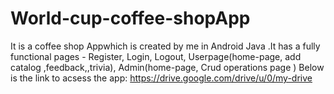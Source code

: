 # World-cup-coffee-shopApp
It is a coffee shop Appwhich is created by me in Android Java .It  has a fully functional pages - Register, Login, Logout, Userpage(home-page, add catalog ,feedback,,trivia), Admin(home-page, Crud operations page )
Below is the link to acsess the app:
https://drive.google.com/drive/u/0/my-drive
